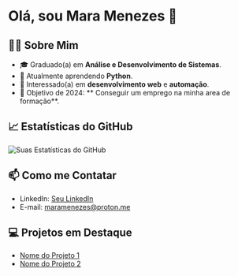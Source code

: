 # Olá, sou Mara Menezes 👋

## 👨‍💻 Sobre Mim
- 🎓 Graduado(a) em **Análise e Desenvolvimento de Sistemas**.
- 🌱 Atualmente aprendendo **Python**.
- 👀 Interessado(a) em **desenvolvimento web** e **automação**.
- 🥅 Objetivo de 2024: ** Conseguir um emprego na minha area de formação**.


## 📈 Estatísticas do GitHub
![Suas Estatísticas do GitHub](https://github-readme-stats.vercel.app/api?username=menezes53&show_icons=true&theme=tokyonight)

## 📫 Como me Contatar
- LinkedIn: [Seu LinkedIn](https://www.linkedin.com/in/mara-menezes-06717b76)
- E-mail: maramenezes@proton.me

## 💻 Projetos em Destaque
<!-- Repositórios que você quer destacar -->
- [Nome do Projeto 1](URL_do_projeto_1)
- [Nome do Projeto 2](URL_do_projeto_2)
